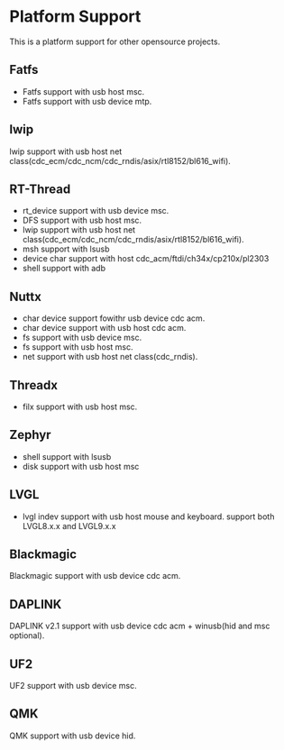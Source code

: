 # Platform Support

This is a platform support for other opensource projects.


## Fatfs

- Fatfs support with usb host msc.
- Fatfs support with usb device mtp.

## lwip

lwip support with usb host net class(cdc_ecm/cdc_ncm/cdc_rndis/asix/rtl8152/bl616_wifi).

## RT-Thread

- rt_device support with usb device msc.
- DFS support with usb host msc.
- lwip support with usb host net class(cdc_ecm/cdc_ncm/cdc_rndis/asix/rtl8152/bl616_wifi).
- msh support with lsusb
- device char support with host cdc_acm/ftdi/ch34x/cp210x/pl2303
- shell support with adb

## Nuttx

- char device support fowithr usb device cdc acm.
- char device support with usb host cdc acm.
- fs support with usb device msc.
- fs support with usb host msc.
- net support with usb host net class(cdc_rndis).

## Threadx

- filx support with usb host msc.

## Zephyr

- shell support with lsusb
- disk support with usb host msc

## LVGL

- lvgl indev support with usb host mouse and keyboard. support both LVGL8.x.x and LVGL9.x.x

## Blackmagic

Blackmagic support with usb device cdc acm.

## DAPLINK

DAPLINK v2.1 support with usb device cdc acm + winusb(hid and msc optional).

## UF2

UF2 support with usb device msc.

## QMK

QMK support with usb device hid.